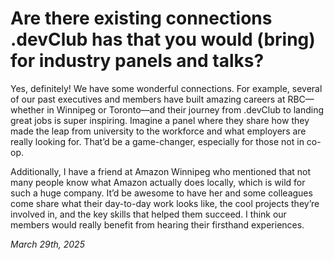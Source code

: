 # Are there existing connections .devClub has that you would (bring) for industry panels and talks?

Yes, definitely! We have some wonderful connections. For example, several of our past executives and members have built amazing careers at RBC—whether in Winnipeg or Toronto—and their journey from .devClub to landing great jobs is super inspiring. Imagine a panel where they share how they made the leap from university to the workforce and what employers are really looking for. That’d be a game-changer, especially for those not in co-op.

Additionally, I have a friend at Amazon Winnipeg who mentioned that not many people know what Amazon actually does locally, which is wild for such a huge company. It’d be awesome to have her and some colleagues come share what their day-to-day work looks like, the cool projects they’re involved in, and the key skills that helped them succeed. I think our members would really benefit from hearing their firsthand experiences.

*March 29th, 2025*

